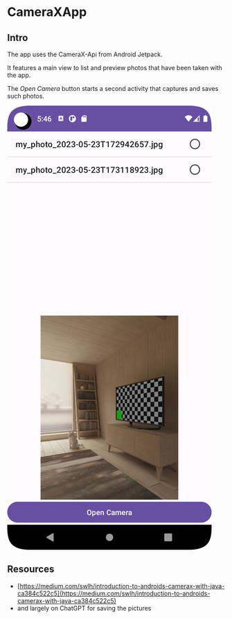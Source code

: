# CameraXApp

## Intro

The app uses the CameraX-Api from Android Jetpack.

It features a main view to list and preview photos that have been taken with the app.

The *Open Camera* button starts a second activity that captures and saves such photos.

![App Screenshot: MainActivity](img/Screenshot_20230523_174700.png)

## Resources

* [https://medium.com/swlh/introduction-to-androids-camerax-with-java-ca384c522c5](https://medium.com/swlh/introduction-to-androids-camerax-with-java-ca384c522c5)
* and largely on ChatGPT for saving the pictures
